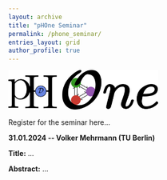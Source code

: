 ```yaml
---
layout: archive
title: "pHOne Seminar"
permalink: /phone_seminar/
entries_layout: grid
author_profile: true
---
```


<img src="https://raw.githubusercontent.com/hage91/emsphs/master/assets/phone.png" alt="phone" width="300"/>

Register for the seminar here...

  
**31.01.2024  -- Volker Mehrmann (TU Berlin)**

**Title:**  ...

**Abstract:** ...

